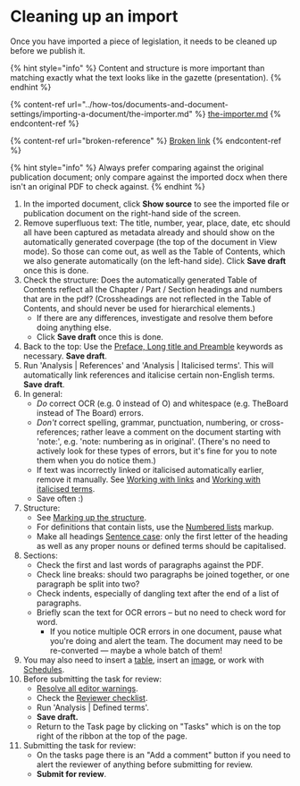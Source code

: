 # Cleaning up an import

Once you have imported a piece of legislation, it needs to be cleaned up before we publish it.

{% hint style="info" %}
Content and structure is more important than matching exactly what the text looks like in the gazette (presentation).
{% endhint %}

{% content-ref url="../how-tos/documents-and-document-settings/importing-a-document/the-importer.md" %}
[the-importer.md](../how-tos/documents-and-document-settings/importing-a-document/the-importer.md)
{% endcontent-ref %}

{% content-ref url="broken-reference" %}
[Broken link](broken-reference)
{% endcontent-ref %}

{% hint style="info" %}
Always prefer comparing against the original publication document; only compare against the imported docx when there isn't an original PDF to check against.
{% endhint %}

1. In the imported document, click **Show source** to see the imported file or publication document on the right-hand side of the screen.&#x20;
2. Remove superfluous text: The title, number, year, place, date, etc should all have been captured as metadata already and should show on the automatically generated coverpage (the top of the document in View mode). So those can come out, as well as the Table of Contents, which we also generate automatically (on the left-hand side). Click **Save draft** once this is done.
3. Check the structure: Does the automatically generated Table of Contents reflect all the Chapter / Part / Section headings and numbers that are in the pdf? (Crossheadings are not reflected in the Table of Contents, and should never be used for hierarchical elements.)
   * If there are any differences, investigate and resolve them before doing anything else.
   * Click **Save draft** once this is done.
4. Back to the top: Use the [Preface, Long title and Preamble](../markup-guide/preface-and-preamble.md) keywords as necessary. **Save draft**.
5. Run 'Analysis | References' and 'Analysis | Italicised terms'. This will automatically link references and italicise certain non-English terms. **Save draft**.
6. In general:
   * _Do_ correct OCR (e.g. 0 instead of O) and whitespace (e.g. TheBoard instead of The Board) errors.
   * _Don't_ correct spelling, grammar, punctuation, numbering, or cross-references; rather leave a comment on the document starting with 'note:', e.g. 'note: numbering as in original'. (There's no need to actively look for these types of errors, but it's fine for you to note them when you do notice them.)
   * If text was incorrectly linked or italicised automatically earlier, remove it manually. See [Working with links](../how-tos/mark-up/work-with-links.md) and [Working with italicised terms](../how-tos/mark-up/italicised-terms.md).
   * Save often :)
7. Structure:
   * See [Marking up the structure](../markup-guide/marking-up-the-structure.md).
   * For definitions that contain lists, use the [Numbered lists](../markup-guide/marking-up-the-structure.md#definitions) markup.
   * Make all headings [Sentence case](../style-guides/laws.africa.md#headings): only the first letter of the heading as well as any proper nouns or defined terms should be capitalised.
8. Sections:
   * Check the first and last words of paragraphs against the PDF.
   * Check line breaks: should two paragraphs be joined together, or one paragraph be split into two?
   * Check indents, especially of dangling text after the end of a list of paragraphs.
   * Briefly scan the text for OCR errors – but no need to check word for word.
     * If you notice multiple OCR errors in one document, pause what you're doing and alert the team. The document may need to be re-converted — maybe a whole batch of them!
9. You may also need to insert a [table](../how-tos/mark-up/tables/), insert an [image](../how-tos/document-elements/images.md), or work with [Schedules](../markup-guide/marking-up-schedules-annexes.md).
10. Before submitting the task for review:&#x20;
    * [Resolve all editor warnings](editor-warnings.md).
    * Check the [Reviewer checklist](reviewer-checklist.md).
    * Run 'Analysis | Defined terms'.
    * **Save draft.**
    * Return to the Task page by clicking on "Tasks" which is on the top right of the ribbon at the top of the page.
11. Submitting the task for review:
    * &#x20;On the tasks page there is an "Add a comment" button if you need to alert the reviewer of anything before submitting for review.
    * **Submit for review**.
